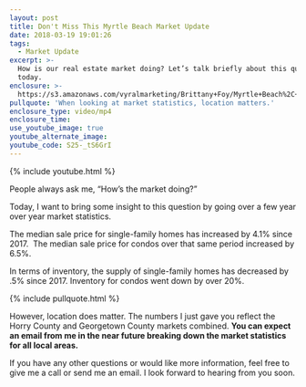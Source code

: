```yaml
---
layout: post
title: Don't Miss This Myrtle Beach Market Update
date: 2018-03-19 19:01:26
tags:
  - Market Update
excerpt: >-
  How is our real estate market doing? Let’s talk briefly about this question,
  today.
enclosure: >-
  https://s3.amazonaws.com/vyralmarketing/Brittany+Foy/Myrtle+Beach%2C+SC+Real+Estate+Market+Update.mp4
pullquote: 'When looking at market statistics, location matters.'
enclosure_type: video/mp4
enclosure_time:
use_youtube_image: true
youtube_alternate_image:
youtube_code: S25-_tS6GrI
---
```


{% include youtube.html %}

People always ask me, “How’s the market doing?”

Today, I want to bring some insight to this question by going over a few year over year market statistics.

The median sale price for single-family homes has increased by 4.1% since 2017. &nbsp;The median sale price for condos over that same period increased by 6.5%.

In terms of inventory, the supply of single-family homes has decreased by .5% since 2017. Inventory for condos went down by over 20%.&nbsp;

{% include pullquote.html %}

However, location does matter. The numbers I just gave you reflect the Horry County and Georgetown County markets combined. **You can expect an email from me in the near future breaking down the market statistics for all local areas.&nbsp;**

If you have any other questions or would like more information, feel free to give me a call or send me an email. I look forward to hearing from you soon.